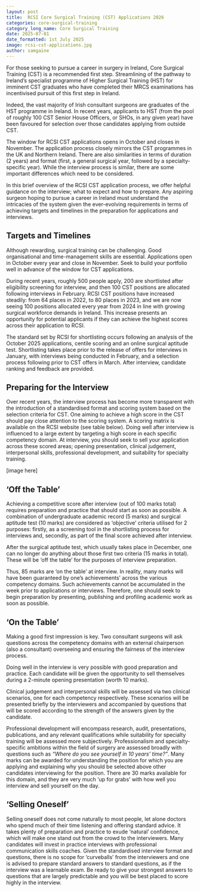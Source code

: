 ```yaml
---
layout: post
title:  RCSI Core Surgical Training (CST) Applications 2026
categories: core-surgical-training
category_long_name: Core Surgical Training
date: 2025-07-01
date_formatted: 1st July 2025
image: rcsi-cst-applications.jpg
author: samgaine
---
```

For those seeking to pursue a career in surgery in Ireland, Core Surgical Training (CST) is a recommended first step. Streamlining of the pathway to Ireland’s specialist programme of Higher Surgical Training (HST) for imminent CST graduates who have completed their MRCS examinations has incentivised pursuit of this first step in Ireland.

Indeed, the vast majority of Irish consultant surgeons are graduates of the HST programme in Ireland. In recent years, applicants to HST (from the pool of roughly 100 CST Senior House Officers, or SHOs, in any given year) have been favoured for selection over those candidates applying from outside CST.

The window for RCSI CST applications opens in October and closes in November. The application process closely mirrors the CST programmes in the UK and Northern Ireland. There are also similarities in terms of duration (2 years) and format (first, a general surgical year, followed by a specialty-specific year). While the interview process is similar, there are some important differences which need to be considered. 

In this brief overview of the RCSI CST application process, we offer helpful guidance on the interview; what to expect and how to prepare. Any aspiring surgeon hoping to pursue a career in Ireland must understand the intricacies of the system given the ever-evolving requirements in terms of achieving targets and timelines in the preparation for applications and interviews.

## Targets and Timelines

Although rewarding, surgical training can be challenging. Good organisational and time-management skills are essential. Applications open in October every year and close in November. Seek to build your portfolio well in advance of the window for CST applications.

During recent years, roughly 500 people apply, 200 are shortlisted after eligibility screening for interview, and then 100 CST positions are allocated following interviews in February. RCSI CST positions have increased steadily: from 64 places in 2022, to 80 places in 2023, and we are now seeing 100 positions allocated every year from 2024 in line with growing surgical workforce demands in Ireland. This increase presents an opportunity for potential applicants if they can achieve the highest scores across their application to RCSI.

The standard set by RCSI for shortlisting occurs following an analysis of the October 2025 applications, centile scoring and an online surgical aptitude test. Shortlisting takes place prior to the release of offers for interviews in January, with interviews being conducted in February, and a selection process following prior to CST offers in March. After interview, candidate ranking and feedback are provided.

## Preparing for the Interview

Over recent years, the interview process has become more transparent with the introduction of a standardised format and scoring system based on the selection criteria for CST. One aiming to achieve a high score in the CST should pay close attention to the scoring system. A scoring matrix is available on the RCSI website (see table below). Doing well after interview is influenced to a large extent by targeting a high score in each specific competency domain. At interview, you should seek to sell your application across these scored areas; opening presentation, clinical judgement, interpersonal skills, professional development, and suitability for specialty training.

[image here]

## ‘Off the Table’

Achieving a competitive score after interview (out of 100 marks total) requires preparation and practice that should start as soon as possible. A combination of undergraduate academic record (5 marks) and surgical aptitude test (10 marks) are considered as ‘objective’ criteria utilised for 2 purposes: firstly, as a screening tool in the shortlisting process for interviews and, secondly, as part of the final score achieved after interview. 

After the surgical aptitude test, which usually takes place in December, one can no longer do anything about those first two criteria (15 marks in total). These will be ‘off the table’ for the purposes of interview preparation. 

Thus, 85 marks are ‘on the table’ at interview. In reality, many marks will have been guaranteed by one’s achievements’ across the various competency domains. Such achievements cannot be accumulated in the week prior to applications or interviews. Therefore, one should seek to begin preparation by presenting, publishing and profiling academic work as soon as possible.

## ‘On the Table’

Making a good first impression is key. Two consultant surgeons will ask questions across the competency domains with an external chairperson (also a consultant) overseeing and ensuring the fairness of the interview process. 

Doing well in the interview is very possible with good preparation and practice. Each candidate will be given the opportunity to sell themselves during a 2-minute opening presentation (worth 10 marks).

Clinical judgement and interpersonal skills will be assessed via two clinical scenarios, one for each competency respectively. These scenarios will be presented briefly by the interviewers and accompanied by questions that will be scored according to the strength of the answers given by the candidate. 

Professional development will encompass research, audit, presentations, publications, and any relevant qualifications while suitability for specialty training will be assessed more subjectively. Professionalism and specialty-specific ambitions within the field of surgery are assessed broadly with questions such as _“Where do you see yourself in 10 years’ time?”_. Many marks can be awarded for understanding the position for which you are applying and explaining why you should be selected above other candidates interviewing for the position. There are 30 marks available for this domain, and they are very much ‘up for grabs’ with how well you interview and sell yourself on the day.

## ‘Selling Oneself’

Selling oneself does not come naturally to most people, let alone doctors who spend much of their time listening and offering standard advice. It takes plenty of preparation and practice to exude ‘natural’ confidence, which will make one stand out from the crowd to the interviewers. Many candidates will invest in practice interviews with professional communication skills coaches. Given the standardised interview format and questions, there is no scope for ‘curveballs’ from the interviewers and one is advised to prepare standard answers to standard questions, as if the interview was a learnable exam. Be ready to give your strongest answers to questions that are largely predictable and you will be best placed to score highly in the interview. 
